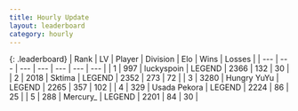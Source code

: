```yaml
---
title: Hourly Update
layout: leaderboard
category: hourly
---
```


{: .leaderboard}
| Rank | LV | Player | Division | Elo | Wins | Losses |
| --- | --- | --- | --- | --- | --- | --- |
| <span data-change="0">1</span> | 997 | <span title="ID: 512212">luckyspoin</span> | LEGEND | <span data-change="0">2366</span> | <span data-change="0">132</span> | <span data-change="0">30</span> |
| <span data-change="0">2</span> | 2018 | <span title="ID: 353063">Sktima</span> | LEGEND | <span data-change="0">2352</span> | <span data-change="0">273</span> | <span data-change="0">72</span> |
| <span data-change="0">3</span> | 3280 | <span title="ID: 164871">Hungry YuYu</span> | LEGEND | <span data-change="-13">2265</span> | <span data-change="0">357</span> | <span data-change="1">102</span> |
| <span data-change="0">4</span> | 329 | <span title="ID: 641994">Usada Pekora</span> | LEGEND | <span data-change="0">2224</span> | <span data-change="0">86</span> | <span data-change="0">25</span> |
| <span data-change="0">5</span> | 288 | <span title="ID: 680422">Mercury_</span> | LEGEND | <span data-change="0">2201</span> | <span data-change="0">84</span> | <span data-change="0">30</span> |